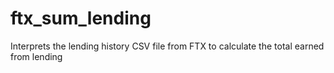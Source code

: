 # ftx_sum_lending

Interprets the lending history CSV file from FTX to calculate the total earned from lending
